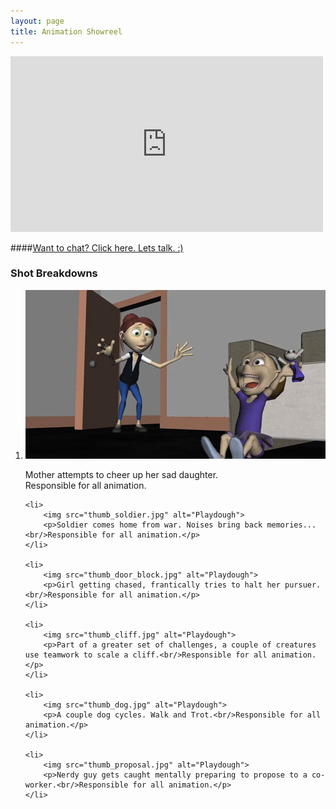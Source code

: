 ```yaml
---
layout: page
title: Animation Showreel
---
```


<div class="js-video [vimeo, widescreen]"><iframe src="https://player.vimeo.com/video/131877881" width="500" height="281" frameborder="0" webkitallowfullscreen mozallowfullscreen allowfullscreen></iframe></div>

####[Want to chat? Click here. Lets talk. :)](mailto:jason.dixon.email@gmail.com)

### Shot Breakdowns

<ol class="reelshots">
    <li>
        <img src="thumb_playdough.jpg" alt="Playdough">
        <p>Mother attempts to cheer up her sad daughter.<br/>Responsible for all animation.</p>
    </li>
    
    <li>
        <img src="thumb_soldier.jpg" alt="Playdough">
        <p>Soldier comes home from war. Noises bring back memories...<br/>Responsible for all animation.</p>
    </li>
    
    <li>
        <img src="thumb_door_block.jpg" alt="Playdough">
        <p>Girl getting chased, frantically tries to halt her pursuer.<br/>Responsible for all animation.</p>
    </li>
    
    <li>
        <img src="thumb_cliff.jpg" alt="Playdough">
        <p>Part of a greater set of challenges, a couple of creatures use teamwork to scale a cliff.<br/>Responsible for all animation.</p>
    </li>
    
    <li>
        <img src="thumb_dog.jpg" alt="Playdough">
        <p>A couple dog cycles. Walk and Trot.<br/>Responsible for all animation.</p>
    </li>
    
    <li>
        <img src="thumb_proposal.jpg" alt="Playdough">
        <p>Nerdy guy gets caught mentally preparing to propose to a co-worker.<br/>Responsible for all animation.</p>
    </li>
</ol>
<br/>
